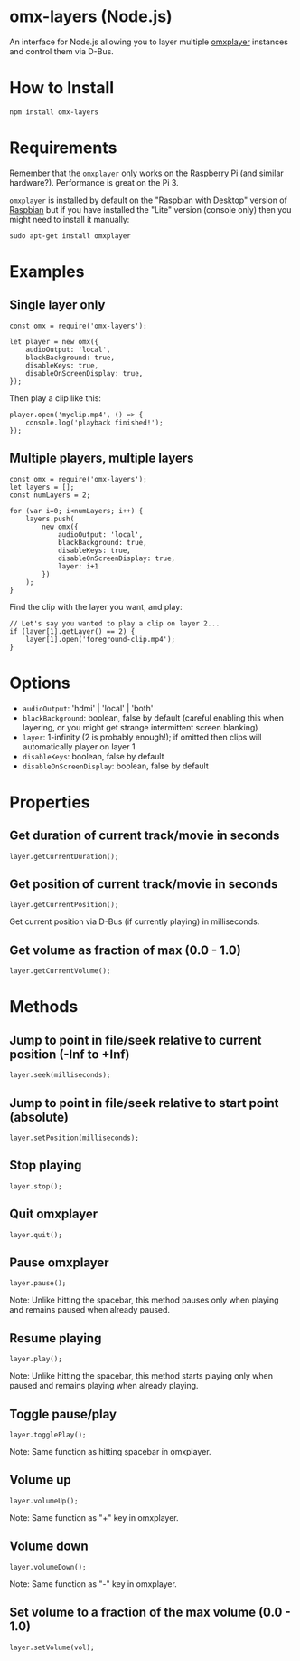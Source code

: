
# omx-layers (Node.js)
An interface for Node.js allowing you to layer multiple [omxplayer](https://github.com/popcornmix/omxplayer) instances and control them via D-Bus.

# How to Install
```
npm install omx-layers
```
# Requirements
Remember that the `omxplayer` only works on the Raspberry Pi (and similar hardware?). Performance is great on the Pi 3.

`omxplayer` is installed by default on the "Raspbian with Desktop" version of [Raspbian](https://www.raspberrypi.org/downloads/raspbian/) but if you have installed the "Lite" version (console only) then you might need to install it manually:
```
sudo apt-get install omxplayer
```


# Examples
## Single layer only
```
const omx = require('omx-layers');

let player = new omx({
	audioOutput: 'local',
	blackBackground: true,
	disableKeys: true,
	disableOnScreenDisplay: true,
});
```
Then play a clip like this:
```
player.open('myclip.mp4', () => {
	console.log('playback finished!');
});
```

## Multiple players, multiple layers
```
const omx = require('omx-layers');
let layers = [];
const numLayers = 2;

for (var i=0; i<numLayers; i++) {
	layers.push(
		new omx({
			audioOutput: 'local',
			blackBackground: true,
			disableKeys: true,
			disableOnScreenDisplay: true,
			layer: i+1
		})
	);
}

```
Find the clip with the layer you want, and play:
```
// Let's say you wanted to play a clip on layer 2...
if (layer[1].getLayer() == 2) {
	layer[1].open('foreground-clip.mp4');
}
```

# Options
* `audioOutput`: 'hdmi' | 'local' | 'both'
* `blackBackground`: boolean, false by default (careful enabling this when layering, or you might get strange intermittent screen blanking)
* `layer`: 1-infinity (2 is probably enough!); if omitted then clips will automatically player on layer 1
* `disableKeys`: boolean, false by default
* `disableOnScreenDisplay`:  boolean, false by default


# Properties
## Get duration of current track/movie in seconds
``layer.getCurrentDuration();``

## Get position of current track/movie in seconds
``layer.getCurrentPosition();``

Get current position via D-Bus (if currently playing) in milliseconds.

## Get volume as fraction of max (0.0 - 1.0)
``layer.getCurrentVolume();``

# Methods

## Jump to point in file/seek relative to current position (-Inf to +Inf)
``layer.seek(milliseconds);``

## Jump to point in file/seek relative to start point (absolute)
``layer.setPosition(milliseconds);``

## Stop playing
``layer.stop();``

## Quit omxplayer
``layer.quit();``

## Pause omxplayer
``layer.pause();``

Note: Unlike hitting the spacebar, this method pauses only when playing and remains paused when already paused.

## Resume playing
``layer.play();``

Note: Unlike hitting the spacebar, this method starts playing only when paused and remains playing when already playing.

## Toggle pause/play
``layer.togglePlay();``

Note: Same function as hitting spacebar in omxplayer.

## Volume up
``layer.volumeUp();``

Note: Same function as "+" key in omxplayer.

## Volume down
``layer.volumeDown();``

Note: Same function as "-" key in omxplayer.

## Set volume to a fraction of the max volume (0.0 - 1.0)
``layer.setVolume(vol);``
